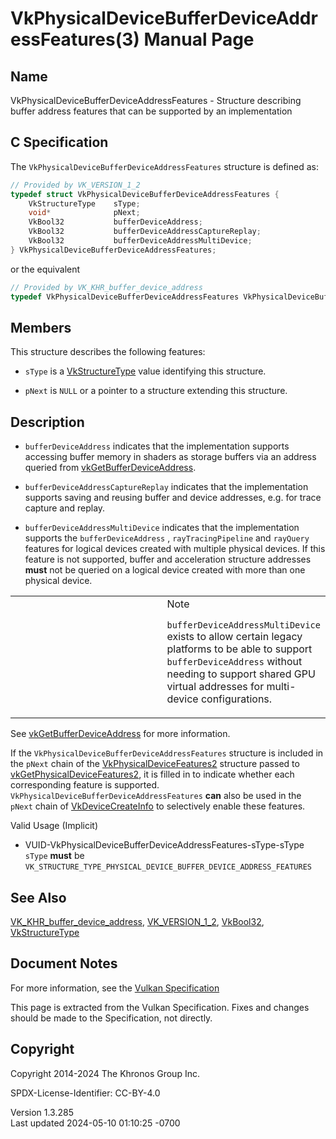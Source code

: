 # VkPhysicalDeviceBufferDeviceAddressFeatures(3) Manual Page

## Name

VkPhysicalDeviceBufferDeviceAddressFeatures - Structure describing
buffer address features that can be supported by an implementation



## <a href="#_c_specification" class="anchor"></a>C Specification

The `VkPhysicalDeviceBufferDeviceAddressFeatures` structure is defined
as:

``` c
// Provided by VK_VERSION_1_2
typedef struct VkPhysicalDeviceBufferDeviceAddressFeatures {
    VkStructureType    sType;
    void*              pNext;
    VkBool32           bufferDeviceAddress;
    VkBool32           bufferDeviceAddressCaptureReplay;
    VkBool32           bufferDeviceAddressMultiDevice;
} VkPhysicalDeviceBufferDeviceAddressFeatures;
```

or the equivalent

``` c
// Provided by VK_KHR_buffer_device_address
typedef VkPhysicalDeviceBufferDeviceAddressFeatures VkPhysicalDeviceBufferDeviceAddressFeaturesKHR;
```

## <a href="#_members" class="anchor"></a>Members

This structure describes the following features:

- `sType` is a [VkStructureType](https://registry.khronos.org/vulkan/specs/1.3-extensions/man/html/VkStructureType.html) value identifying
  this structure.

- `pNext` is `NULL` or a pointer to a structure extending this
  structure.

## <a href="#_description" class="anchor"></a>Description

- <span id="extension-features-bufferDeviceAddress"></span>
  `bufferDeviceAddress` indicates that the implementation supports
  accessing buffer memory in shaders as storage buffers via an address
  queried from
  [vkGetBufferDeviceAddress](https://registry.khronos.org/vulkan/specs/1.3-extensions/man/html/vkGetBufferDeviceAddress.html).

- <span id="extension-features-bufferDeviceAddressCaptureReplay"></span>
  `bufferDeviceAddressCaptureReplay` indicates that the implementation
  supports saving and reusing buffer and device addresses, e.g. for
  trace capture and replay.

- <span id="extension-features-bufferDeviceAddressMultiDevice"></span>
  `bufferDeviceAddressMultiDevice` indicates that the implementation
  supports the `bufferDeviceAddress` , `rayTracingPipeline` and
  `rayQuery` features for logical devices created with multiple physical
  devices. If this feature is not supported, buffer and acceleration
  structure addresses **must** not be queried on a logical device
  created with more than one physical device.

<table>
<colgroup>
<col style="width: 50%" />
<col style="width: 50%" />
</colgroup>
<tbody>
<tr class="odd">
<td class="icon"><em></em></td>
<td class="content">Note
<p><code>bufferDeviceAddressMultiDevice</code> exists to allow certain
legacy platforms to be able to support <code>bufferDeviceAddress</code>
without needing to support shared GPU virtual addresses for multi-device
configurations.</p></td>
</tr>
</tbody>
</table>

See [vkGetBufferDeviceAddress](https://registry.khronos.org/vulkan/specs/1.3-extensions/man/html/vkGetBufferDeviceAddress.html) for more
information.

If the `VkPhysicalDeviceBufferDeviceAddressFeatures` structure is
included in the `pNext` chain of the
[VkPhysicalDeviceFeatures2](https://registry.khronos.org/vulkan/specs/1.3-extensions/man/html/VkPhysicalDeviceFeatures2.html) structure
passed to
[vkGetPhysicalDeviceFeatures2](https://registry.khronos.org/vulkan/specs/1.3-extensions/man/html/vkGetPhysicalDeviceFeatures2.html), it is
filled in to indicate whether each corresponding feature is supported.
`VkPhysicalDeviceBufferDeviceAddressFeatures` **can** also be used in
the `pNext` chain of [VkDeviceCreateInfo](https://registry.khronos.org/vulkan/specs/1.3-extensions/man/html/VkDeviceCreateInfo.html) to
selectively enable these features.

Valid Usage (Implicit)

- <a href="#VUID-VkPhysicalDeviceBufferDeviceAddressFeatures-sType-sType"
  id="VUID-VkPhysicalDeviceBufferDeviceAddressFeatures-sType-sType"></a>
  VUID-VkPhysicalDeviceBufferDeviceAddressFeatures-sType-sType  
  `sType` **must** be
  `VK_STRUCTURE_TYPE_PHYSICAL_DEVICE_BUFFER_DEVICE_ADDRESS_FEATURES`

## <a href="#_see_also" class="anchor"></a>See Also

[VK_KHR_buffer_device_address](https://registry.khronos.org/vulkan/specs/1.3-extensions/man/html/VK_KHR_buffer_device_address.html),
[VK_VERSION_1_2](https://registry.khronos.org/vulkan/specs/1.3-extensions/man/html/VK_VERSION_1_2.html), [VkBool32](https://registry.khronos.org/vulkan/specs/1.3-extensions/man/html/VkBool32.html),
[VkStructureType](https://registry.khronos.org/vulkan/specs/1.3-extensions/man/html/VkStructureType.html)

## <a href="#_document_notes" class="anchor"></a>Document Notes

For more information, see the <a
href="https://registry.khronos.org/vulkan/specs/1.3-extensions/html/vkspec.html#VkPhysicalDeviceBufferDeviceAddressFeatures"
target="_blank" rel="noopener">Vulkan Specification</a>

This page is extracted from the Vulkan Specification. Fixes and changes
should be made to the Specification, not directly.

## <a href="#_copyright" class="anchor"></a>Copyright

Copyright 2014-2024 The Khronos Group Inc.

SPDX-License-Identifier: CC-BY-4.0

Version 1.3.285  
Last updated 2024-05-10 01:10:25 -0700
